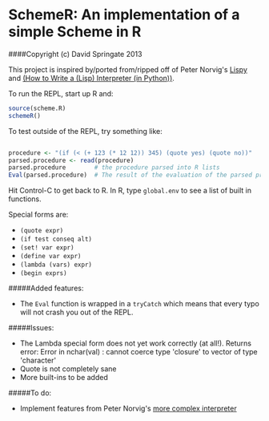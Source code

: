 SchemeR: An implementation of a simple Scheme in R
==================================================

####Copyright (c) David Springate 2013

This project is inspired by/ported from/ripped off of Peter Norvig's [Lispy](http://norvig.com/lis.py) and [(How to Write a (Lisp) Interpreter (in Python))](http://norvig.com/lispy.html).

To run the REPL, start up R and:

```R
source(scheme.R)
schemeR()
```

To test outside of the REPL, try something like:

```R

procedure <- "(if (< (+ 123 (* 12 12)) 345) (quote yes) (quote no))"
parsed.procedure <- read(procedure)
parsed.procedure        # the procedure parsed into R lists
Eval(parsed.procedure)  # The result of the evaluation of the parsed procedure
```
Hit Control-C to get back to R.
In R, type `global.env` to see a list of built in functions.

Special forms are:
* `(quote expr)` 
* `(if test conseq alt)`
* `(set! var expr)`
* `(define var expr)`
* `(lambda (vars) expr)`
* `(begin exprs)`

#####Added features:
* The `Eval` function is wrapped in a `tryCatch` which means that every typo will not crash you out
  of the REPL.

#####Issues:

* The Lambda special form does not yet work correctly (at all!). Returns error:
    Error in nchar(val) : 
        cannot coerce type 'closure' to vector of type 'character'
* Quote is not completely sane
* More built-ins to be added

#####To do:
* Implement features from Peter Norvig's [more complex interpreter](http://norvig.com/lispy2.html)




